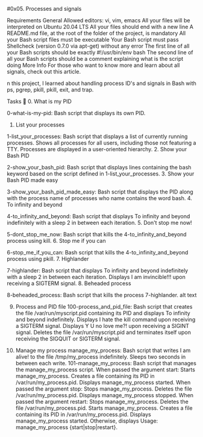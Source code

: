 #0x05. Processes and signals

Requirements
General
Allowed editors: vi, vim, emacs
All your files will be interpreted on Ubuntu 20.04 LTS
All your files should end with a new line
A README.md file, at the root of the folder of the project, is mandatory
All your Bash script files must be executable
Your Bash script must pass Shellcheck (version 0.7.0 via apt-get) without any error
The first line of all your Bash scripts should be exactly #!/usr/bin/env bash
The second line of all your Bash scripts should be a comment explaining what is the script doing
More Info
For those who want to know more and learn about all signals, check out this article.

n this project, I learned about handling process ID's and signals in Bash with ps, pgrep, pkill, pkill, exit, and trap.

Tasks 📃
0. What is my PID

0-what-is-my-pid: Bash script that displays its own PID.
1. List your processes

1-list_your_processes: Bash script that displays a list of currently running processes.
Shows all processes for all users, including those not featuring a TTY.
Processes are displayed in a user-oriented hierarchy.
2. Show your Bash PID

2-show_your_bash_pid: Bash script that displays lines containing the bash keyword based on the script defined in 1-list_your_processes.
3. Show your Bash PID made easy

3-show_your_bash_pid_made_easy: Bash script that displays the PID along with the process name of processes who name contains the word bash.
4. To infinity and beyond

4-to_infinity_and_beyond: Bash script that displays To infinity and beyond indefinitely with a sleep 2 in between each iteration.
5. Don't stop me now!

5-dont_stop_me_now: Bash script that kills the 4-to_infinity_and_beyond process using kill.
6. Stop me if you can

6-stop_me_if_you_can: Bash script that kills the 4-to_infinity_and_beyond process using pkill.
7. Highlander

7-highlander: Bash script that displays To infinity and beyond indefinitely with a sleep 2 in between each iteration.
Displays I am invincible!!! upon receiving a SIGTERM signal.
8. Beheaded process

8-beheaded_process: Bash script that kills the process 7-highlander.
alt text

9. Process and PID file
100-process_and_pid_file: Bash script that creates the file /var/run/myscript.pid containing its PID and displays To infinity and beyond indefinitely.
Displays I hate the kill command upon receiving a SIGTERM signal.
Displays Y U no love me?! upon receiving a SIGINT signal.
Deletes the file /var/run/myscript.pid and terminates itself upon receiving the SIGQUIT or SIGTERM signal.


10. Manage my process
manage_my_process: Bash script that writes I am alive! to the file /tmp/my_process indefinitely.
Sleeps two seconds in between each write.
101-manage_my_process: Bash script that manages the manage_my_process script.
When passed the argument start:
Starts manage_my_process.
Creates a file containing its PID in /var/run/my_process.pid.
Displays manage_my_process started.
When passed the argument stop:
Stops manage_my_process.
Deletes the file /var/run/my_process.pid.
Displays manage_my_process stopped.
When passed the argument restart:
Stops manage_my_process.
Deletes the file /var/run/my_process.pid.
Starts manage_my_process.
Creates a file containing its PID in /var/run/my_process.pid.
Displays manage_my_process started.
Otherwise, displays Usage: manage_my_process {start|stop|restart}.
